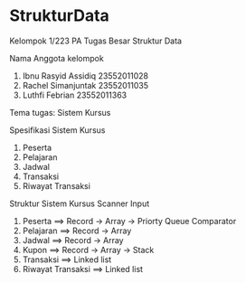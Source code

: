 # StrukturData
Kelompok 1/223 PA Tugas Besar Struktur Data

Nama Anggota kelompok
1. Ibnu Rasyid Assidiq 23552011028
2. Rachel Simanjuntak  23552011035
3. Luthfi Febrian      23552011363

Tema tugas: Sistem Kursus

Spesifikasi Sistem Kursus
1. Peserta
2. Pelajaran
3. Jadwal
4. Transaksi
5. Riwayat Transaksi

Struktur Sistem Kursus
Scanner Input
1. Peserta ==> Record -> Array -> Priorty Queue Comparator
2. Pelajaran ==> Record -> Array
3. Jadwal ==> Record -> Array
4. Kupon ==> Record -> Array -> Stack
5. Transaksi ==> Linked list
6. Riwayat Transaksi ==> Linked list

